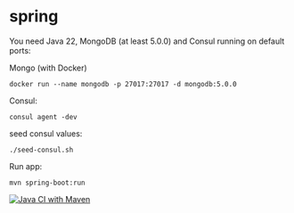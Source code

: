 # spring

You need Java 22, MongoDB (at least 5.0.0) and Consul running on default ports: 


Mongo (with Docker)

``
docker run --name mongodb -p 27017:27017 -d mongodb:5.0.0
``

Consul:

``
consul agent -dev
``

seed consul values: 

``
./seed-consul.sh
``

Run app:

``
mvn spring-boot:run
``


[![Java CI with Maven](https://github.com/mkotra/spring/actions/workflows/maven.yml/badge.svg)](https://github.com/mkotra/spring/actions/workflows/maven.yml)
